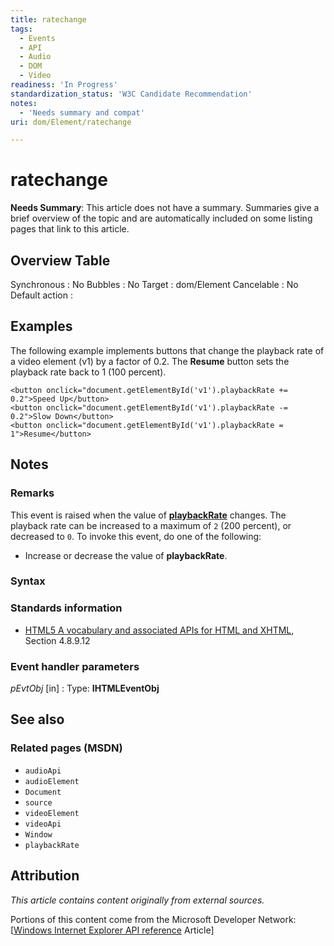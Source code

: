 ```yaml
---
title: ratechange
tags:
  - Events
  - API
  - Audio
  - DOM
  - Video
readiness: 'In Progress'
standardization_status: 'W3C Candidate Recommendation'
notes:
  - 'Needs summary and compat'
uri: dom/Element/ratechange

---
```

# ratechange

**Needs Summary**: This article does not have a summary. Summaries give a brief overview of the topic and are automatically included on some listing pages that link to this article.

## Overview Table

Synchronous
:   No
Bubbles
:   No
Target
:   dom/Element
Cancelable
:   No
Default action
:

## Examples

The following example implements buttons that change the playback rate of a video element (v1) by a factor of 0.2. The **Resume** button sets the playback rate back to 1 (100 percent).

    <button onclick="document.getElementById('v1').playbackRate += 0.2">Speed Up</button>
    <button onclick="document.getElementById('v1').playbackRate -= 0.2">Slow Down</button>
    <button onclick="document.getElementById('v1').playbackRate = 1">Resume</button>

## Notes

### Remarks

This event is raised when the value of [**playbackRate**](/dom/HTMLMediaElement/playbackRate) changes. The playback rate can be increased to a maximum of `2` (200 percent), or decreased to `0`. To invoke this event, do one of the following:

-   Increase or decrease the value of **playbackRate**.

### Syntax

### Standards information

-   [HTML5 A vocabulary and associated APIs for HTML and XHTML](http://go.microsoft.com/fwlink/p/?linkid=221374), Section 4.8.9.12

### Event handler parameters

*pEvtObj* [in]
:   Type: ****IHTMLEventObj****

## See also

### Related pages (MSDN)

-   `audioApi`
-   `audioElement`
-   `Document`
-   `source`
-   `videoElement`
-   `videoApi`
-   `Window`
-   `playbackRate`

## Attribution

*This article contains content originally from external sources.*

Portions of this content come from the Microsoft Developer Network: [[Windows Internet Explorer API reference](http://msdn.microsoft.com/en-us/library/ie/hh828809%28v=vs.85%29.aspx) Article]

